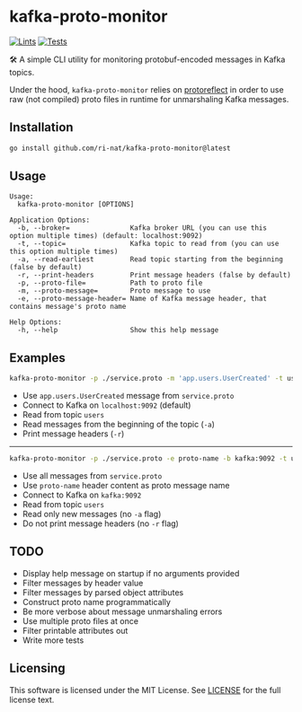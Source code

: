 # kafka-proto-monitor

[![Lints](https://github.com/ri-nat/kafka-proto-monitor/actions/workflows/lints.yml/badge.svg)](https://github.com/ri-nat/kafka-proto-monitor/actions/workflows/lints.yml)
[![Tests](https://github.com/ri-nat/kafka-proto-monitor/actions/workflows/tests.yml/badge.svg)](https://github.com/ri-nat/kafka-proto-monitor/actions/workflows/tests.yml)

🛠️ A simple CLI utility for monitoring protobuf-encoded messages in Kafka topics.

Under the hood, `kafka-proto-monitor` relies on [protoreflect](https://github.com/jhump/protoreflect) in order to use raw (not compiled) proto files in runtime for unmarshaling Kafka messages.

## Installation

```bash
go install github.com/ri-nat/kafka-proto-monitor@latest
```

## Usage

```
Usage:
  kafka-proto-monitor [OPTIONS]

Application Options:
  -b, --broker=               Kafka broker URL (you can use this option multiple times) (default: localhost:9092)
  -t, --topic=                Kafka topic to read from (you can use this option multiple times)
  -a, --read-earliest         Read topic starting from the beginning (false by default)
  -r, --print-headers         Print message headers (false by default)
  -p, --proto-file=           Path to proto file
  -m, --proto-message=        Proto message to use
  -e, --proto-message-header= Name of Kafka message header, that contains message's proto name

Help Options:
  -h, --help                  Show this help message
```

## Examples

```bash
kafka-proto-monitor -p ./service.proto -m 'app.users.UserCreated' -t users -a -r
```

* Use `app.users.UserCreated` message from `service.proto`
* Connect to Kafka on `localhost:9092` (default)
* Read from topic `users`
* Read messages from the beginning of the topic (`-a`)
* Print message headers (`-r`)

---

```bash
kafka-proto-monitor -p ./service.proto -e proto-name -b kafka:9092 -t users
```

* Use all messages from `service.proto`
* Use `proto-name` header content as proto message name
* Connect to Kafka on `kafka:9092`
* Read from topic `users`
* Read only new messages (no `-a` flag)
* Do not print message headers (no `-r` flag)

## TODO

* Display help message on startup if no arguments provided
* Filter messages by header value
* Filter messages by parsed object attributes
* Construct proto name programmatically
* Be more verbose about message unmarshaling errors
* Use multiple proto files at once
* Filter printable attributes out
* Write more tests

## Licensing

This software is licensed under the MIT License. See [LICENSE](https://github.com/ri-nat/kafka-proto-monitor/blob/master/LICENSE) for the full license text.
